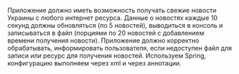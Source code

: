 Приложение должно иметь возможность получать  свежие новости Украины с любого интернет ресурса.
Данные о новостях каждые 10 секунд должны обновляться (по 5 новостей), выводиться в консоль  и
записываться в файл (порциями по 20 новостей с добавлением времени получения новости).
Приложение должно корректно обрабатывать, информировать пользователя,
если недоступен файл для записи или ресурс для получения новостей.
Используем Spring, конфигурацию выполняем через xml и через аннотации.
